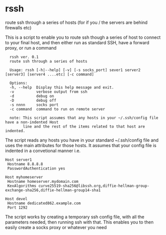 # rssh
route ssh through a series of hosts  (for if you / the servers are behind firewalls etc) 

This is a script to enable you to route ssh though a series of host to connect to your final host, and then either run as standard SSH, have a forward proxy, or run a command

```
  rssh ver. 0.1
  route ssh through a series of hosts

  Usage: rssh [-h|--help] [-v] [-s socks_port] sever1 server2 [server3] [server4 ....etc] [-c command]

  Options:
  -h, --help  Display this help message and exit.
  -v          verbose output from ssh
  -d          debug on
  -D          debug off
  -s nnnn     socks port
  -c command  command to run on remote server

  note: This script assumes that any hosts in your ~/.ssh/config file have a non-indented Host
        line and the rest of the items related to that host are indented.
```

The script reads any hosts you have in your standard ~/.ssh/config file and uses the main attributes for those hosts.   It assumes that your config file is indented in a convetional manner i.e. 
```
Host server1
 Hostname 8.8.8.8
 PasswordAuthentication yes

Host myhomeserver
 Hostname homeserver.mydomain.com
 KexAlgorithms curve25519-sha256@libssh.org,diffie-hellman-group-exchange-sha256,diffie-hellman-group14-sha1

Host devel
 Hostname dedicated862.example.com
 Port 1292
```

The script works by creating a temporary ssh config file, with all the parameters needed, then running ssh with that.   This enables you to then easily create a socks proxy or whatever you need 
